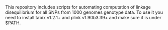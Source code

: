This repository includes scripts for automating computation of linkage disequilibrium for all SNPs from 1000 genomes genotype data. To use it you need to install tabix v1.2.1+ and plink v1.90b3.39+ and make sure it is under $PATH.

